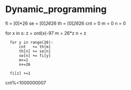 # Dynamic_programming
  fi  = [0]*26
  se  = [0]*26*26
  th  = [0]*26*26
  cnt = 0
  m   = 0
  n   = 0

  for x in s:
      z = ord(x)-97
      m = 26*z
      n = z

      for y in range(26):
          cnt   += th[m]
          th[n] += se[n]
          se[n] += fi[y]
          m+=1
          n+=26

      fi[z] +=1
  cnt%=1000000007
